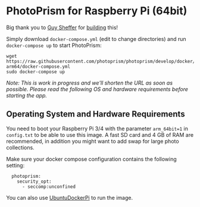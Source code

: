 PhotoPrism for Raspberry Pi (64bit)
===================================

Big thank you to [Guy Sheffer](https://github.com/guysoft) for 
[building](https://github.com/photoprism/photoprism/issues/109) this!

Simply download `docker-compose.yml` (edit to change directories) and run `docker-compose up` to start PhotoPrism:

```
wget https://raw.githubusercontent.com/photoprism/photoprism/develop/docker/photoprism-arm64/docker-compose.yml
sudo docker-compose up
```

*Note: This is work in progress and we'll shorten the URL as soon as possible.
Please read the following OS and hardware requirements before starting the app.*

## Operating System and Hardware Requirements ##

You need to boot your Raspberry Pi 3/4 with the parameter `arm_64bit=1` in `config.txt`
to be able to use this image.
A fast SD card and 4 GB of RAM are recommended, in addition you might want to add swap for large photo collections.

Make sure your docker compose configuration contains the following setting:

```
  photoprism:
    security_opt:
      - seccomp:unconfined
```

You can also use [UbuntuDockerPi](https://github.com/guysoft/UbuntuDockerPi) to run the image.


